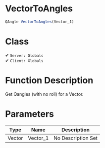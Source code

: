 # VectorToAngles
```js	
QAngle VectorToAngles(Vector_1)
```
# Class
✔ `Server: Globals`  
✔ `Client: Globals`  

# Function Description
Get Qangles (with no roll) for a Vector.
# Parameters
Type|Name|Description
--|--|--
Vector|Vector_1|No Description Set
